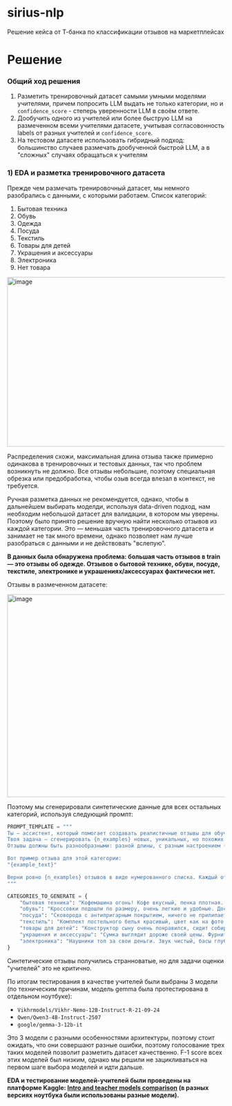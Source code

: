 # sirius-nlp
Решение кейса от Т-банка по классификации отзывов на маркетплейсах

# Решение

### Общий ход решения

1. Разметить тренировочный датасет самыми умными моделями учителями, причем попросить LLM выдать не только категории, но и `confidence_score` - степерь уверенности LLM в своём ответе.
2. Дообучить одного из учителей или более быструю LLM на размеченном всеми учителями датасете, учитывая согласовонность labels от разных учителей и `confidence_score`.
3. На тестовом датасете использовать гибридный подход: большинство случаев размечать дообученной быстрой LLM, а в "сложных" случаях обращаться к учителям

### 1) EDA и разметка тренировочного датасета

Прежде чем размечать тренировочный датасет, мы немного разобрались с данными, с которыми работаем. Список категорий:
 1. Бытовая техника
 2. Обувь
 3. Одежда
 4. Посуда
 5. Текстиль
 6. Товары для детей
 7. Украшения и аксессуары
 8. Электроника
 9. Нет товара

<img width="695" height="393" alt="image" src="https://github.com/user-attachments/assets/2f7b163f-12de-4713-a47c-323be7520b8a" />

Распределения схожи, максимальная длина отзыва также примерно одинакова в тренировочных и тестовых данных, так что проблем возникнуть не должно. Все отзывы небольшие, поэтому специальная обрезка или предобработка, чтобы озыв всегда влезал в контекст, не требуется.

Ручная разметка данных не рекомендуется, однако, чтобы в дальнейшем выбирать моделди, используя data-driven подход, нам необходим небольшой датасет для валидации, в котором мы уверены. Поэтому было принято решение вручную найти несколько отзывов из каждой категории. Это — меньшая часть тренировочного датасета и занимает не так много времени, однако позволяет нам лучше разобраться с данными и не действовать "вслепую".

**В данных была обнаружена проблема: большая часть отзывов в train — это отзывы об одежде. Отзывов о бытовой технике, обуви, посуде, текстиле, электронике и украшениях/аксессуарах фактически нет.**

Отзывы в размеченном датасете:

<img width="629" height="470" alt="image" src="https://github.com/user-attachments/assets/9a8f9d04-7f8e-45f1-a9bb-4e5301fca3a0" />

Поэтому мы сгенерировали синтетические данные для всех остальных категорий, используя следующий промпт:

```python
PROMPT_TEMPLATE = """
Ты — ассистент, который помогает создавать реалистичные отзывы для обучающего датасета.
Твоя задача — сгенерировать {n_examples} новых, уникальных, но похожих по стилю отзывов для категории «{category}».
Отзывы должны быть разнообразными: разной длины, с разным настроением (положительные, отрицательные, смешанные), иногда с упоминанием доставки, но с фокусом на сам товар.

Вот пример отзыва для этой категории:
"{example_text}"

Верни ровно {n_examples} отзывов в виде нумерованного списка. Каждый отзыв на новой строке.
"""

CATEGORIES_TO_GENERATE = {
    "бытовая техника": "Кофемашина огонь! Кофе вкусный, пенка плотная. Единственный минус — немного шумная по утрам.",
    "обувь": "Кроссовки подошли по размеру, очень легкие и удобные. Доставили на день раньше, что приятно. Посмотрим, как поведут себя в носке.",
    "посуда": "Сковорода с антипригарным покрытием, ничего не прилипает. Но ручка кажется немного хлипкой, боюсь, как бы не отвалилась.",
    "текстиль": "Комплект постельного белья красивый, цвет как на фото. После первой стирки не сел и не полинял. Ткань немного жестковата, надеюсь, со временем станет мягче.",
    "товары для детей": "Конструктор сыну очень понравился, сидит собирает уже второй час. Детали качественные, без запаха. Коробка пришла чуть помятая, но внутри все целое.",
    "украшения и аксессуары": "Сумка выглядит дороже своей цены. Фурнитура качественная, все замки работают. Немного меньше, чем я ожидала, ноутбук не влезает, но для прогулок — идеально.",
    "электроника": "Наушники топ за свои деньги. Звук чистый, басы глубокие. В ушах сидят отлично, не выпадают при беге. Заряд держат честно 5 часов."
}
```
Синтетические отзывы получились странноватые, но для задачи оценки "учителей" это не критично.

По итогам тестирования в качестве учителей были выбраны 3 модели (по техническим причинам, модель gemma была протестирована в отдельном ноутбуке):

- `Vikhrmodels/Vikhr-Nemo-12B-Instruct-R-21-09-24`
- `Qwen/Qwen3-4B-Instruct-2507`
- `google/gemma-3-12b-it`

Это 3 модели с разными особенностями архитектуры, поэтому стоит ожидать, что они совершают разные ошибки, поэтому голосование трех таких моделей позволит разметить датасет качественно. F-1 score всех этих моделей был низким, однако мы решили не зацикливаться на первом шаге выбора моделей и идти дальше.

**EDA и тестирование моделей-учителей были проведены на платформе Kaggle: [Intro and teacher models comparison](https://www.kaggle.com/code/dreamtim1/intro-and-teacher-models-comparison) (в разных версиях ноутбука были использованы разные модели).**
